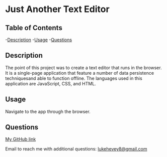  # Just Another Text Editor


  ## Table of Contents
  -[Description](#description)
  -[Usage](#usage)
  -[Questions](#questions)
  
  
  ## Description
  The point of this project was to create a text editor that runs in the browser. It is a single-page application that feature a number of data persistence techniquesand able to function offline. The languages used in this application are JavaScript, CSS, and HTML.
  
  
  ## Usage
  Navigate to the app through the browser. 
  
  
  ## Questions
  [My GitHub link](https://github.com/lukehevey)
      
  Email to reach me with additional questions: lukehevey8@gmail.com
